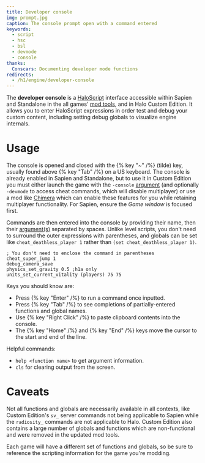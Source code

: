 ```yaml
---
title: Developer console
img: prompt.jpg
caption: The console prompt open with a command entered
keywords:
  - script
  - hsc
  - bsl
  - devmode
  - console
thanks:
  Conscars: Documenting developer mode functions
redirects:
  - /h1/engine/developer-console
---
```

The **developer console** is a [HaloScript](~scripting) interface accessible within Sapien and Standalone in the all games' [mod tools](~mod-tools#tools-overview), and in Halo Custom Edition. It allows you to enter HaloScript expressions in order test and debug your custom content, including setting debug globals to visualize engine internals.

# Usage
The console is opened and closed with the {% key "~" /%} (tilde) key, usually found above {% key "Tab" /%} on a US keyboard. The console is already enabled in Sapien and Standalone, but to use it in Custom Edition you must either launch the game with the `-console` [argument](~arguments#other) (and optionally `-devmode` to access cheat commands, which will disable multiplayer) or use a mod like [Chimera](~) which can enable these features for you while retaining multiplayer functionality. For Sapien, ensure the _Game window_ is focused first.

Commands are then entered into the console by providing their name, then their [argument(s)](~scripting#value-types) separated by spaces. Unlike level scripts, you don't need to surround the outer expressions with parentheses, and globals can be set like `cheat_deathless_player 1` rather than `(set cheat_deathless_player 1)`.

```console
; You don't need to enclose the command in parentheses
cheat_super_jump 1
debug_camera_save
physics_set_gravity 0.5 ;h1a only
units_set_current_vitality (players) 75 75
```

Keys you should know are:
* Press {% key "Enter" /%} to run a command once inputted.
* Press {% key "Tab" /%} to see completions of partially-entered functions and global names.
* Use {% key "Right Click" /%} to paste clipboard contents into the console.
* The {% key "Home" /%} and {% key "End" /%} keys move the cursor to the start and end of the line.

Helpful commands:
* `help <function name>` to get argument information.
* `cls` for clearing output from the screen.

# Caveats
Not all functions and globals are necessarily available in all contexts, like Custom Edition's `sv_` server commands not being applicable to Sapien while the `radiosity_` commands are not applicable to Halo. Custom Edition also contains a large number of globals and functions which are non-functional and were removed in the updated mod tools.

Each game will have a different set of functions and globals, so be sure to reference the scripting information for the game you're modding.